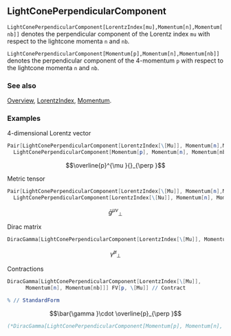 ## LightConePerpendicularComponent

`LightConePerpendicularComponent[LorentzIndex[mu],Momentum[n],Momentum[nb]]` denotes the perpendicular component of the Lorentz index `mu` with respect to the lightcone momenta `n` and `nb`.

`LightConePerpendicularComponent[Momentum[p],Momentum[n],Momentum[nb]]` denotes the perpendicular component of the 4-momentum `p` with respect to the lightcone momenta `n` and `nb`.

### See also

[Overview](Extra/FeynCalc.md), [LorentzIndex](LorentzIndex.md), [Momentum](Momentum.md).

### Examples

$4$-dimensional Lorentz vector

```mathematica
Pair[LightConePerpendicularComponent[LorentzIndex[\[Mu]], Momentum[n],Momentum[nb]], 
  LightConePerpendicularComponent[Momentum[p], Momentum[n], Momentum[nb]]]
```

$$\overline{p}^{\mu }{}_{\perp }$$

Metric tensor

```mathematica
Pair[LightConePerpendicularComponent[LorentzIndex[\[Mu]], Momentum[n],Momentum[nb]], 
  LightConePerpendicularComponent[LorentzIndex[\[Nu]], Momentum[n], Momentum[nb]]]
```

$$\bar{g}^{\mu \nu }{}_{\perp }$$

Dirac matrix

```mathematica
DiracGamma[LightConePerpendicularComponent[LorentzIndex[\[Mu]], Momentum[n], Momentum[nb]]]
```

$$\bar{\gamma }^{\mu }{}_{\perp }$$

Contractions

```mathematica
DiracGamma[LightConePerpendicularComponent[LorentzIndex[\[Mu]], 
      Momentum[n], Momentum[nb]]] FV[p, \[Mu]] // Contract 
 
% // StandardForm
```

$$\bar{\gamma }\cdot \overline{p}_{\perp }$$

```mathematica
(*DiracGamma[LightConePerpendicularComponent[Momentum[p], Momentum[n], Momentum[nb]]]*)
```
